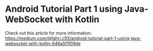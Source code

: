 # Android Tutorial Part 1 using Java-WebSocket with Kotlin

Check out this article for more information: https://medium.com/@fahri.c93/android-tutorial-part-1-using-java-websocket-with-kotlin-646a5f1f09de
